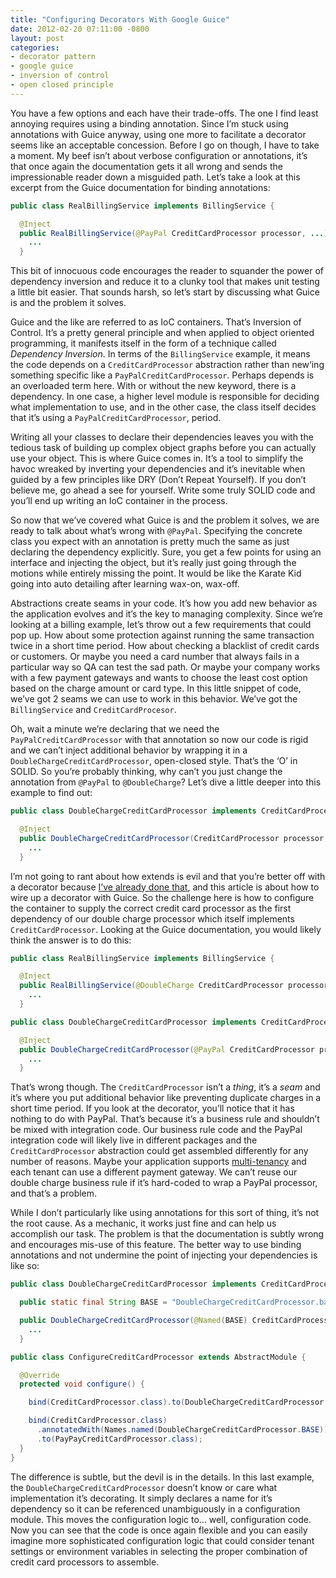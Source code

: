 ```yaml
---
title: "Configuring Decorators With Google Guice"
date: 2012-02-20 07:11:00 -0800
layout: post
categories:
- decorator pattern
- google guice
- inversion of control
- open closed principle
---
```


You have a few options and each have their trade-offs. The one I find least annoying requires using a binding annotation. Since I’m stuck using annotations with Guice anyway, using one more to facilitate a decorator seems like an acceptable concession. Before I go on though, I have to take a moment. My beef isn’t about verbose configuration or annotations, it’s that once again the documentation gets it all wrong and sends the impressionable reader down a misguided path. Let’s take a look at this excerpt from the Guice documentation for binding annotations:

```java
public class RealBillingService implements BillingService {

  @Inject
  public RealBillingService(@PayPal CreditCardProcessor processor, ...) {
    ...
  }
```

This bit of innocuous code encourages the reader to squander the power of dependency inversion and reduce it to a clunky tool that makes unit testing a little bit easier. That sounds harsh, so let’s start by discussing what Guice is and the problem it solves.

Guice and the like are referred to as IoC containers. That’s Inversion of Control. It’s a pretty general principle and when applied to object oriented programming, it manifests itself in the form of a technique called *Dependency Inversion*. In terms of the `BillingService` example, it means the code depends on a `CreditCardProcessor` abstraction rather than new‘ing something specific like a `PayPalCreditCardProcessor`. Perhaps depends is an overloaded term here. With or without the new keyword, there is a dependency. In one case, a higher level module is responsible for deciding what implementation to use, and in the other case, the class itself decides that it’s using a `PayPalCreditCardProcessor`, period.

Writing all your classes to declare their dependencies leaves you with the tedious task of building up complex object graphs before you can actually use your object. This is where Guice comes in. It’s a tool to simplify the havoc wreaked by inverting your dependencies and it’s inevitable when guided by a few principles like DRY (Don’t Repeat Yourself). If you don’t believe me, go ahead a see for yourself. Write some truly SOLID code and you’ll end up writing an IoC container in the process.

So now that we’ve covered what Guice is and the problem it solves, we are ready to talk about what’s wrong with `@PayPal`. Specifying the concrete class you expect with an annotation is pretty much the same as just declaring the dependency explicitly. Sure, you get a few points for using an interface and injecting the object, but it’s really just going through the motions while entirely missing the point. It would be like the Karate Kid going into auto detailing after learning wax-on, wax-off.

Abstractions create seams in your code. It’s how you add new behavior as the application evolves and it’s the key to managing complexity. Since we’re looking at a billing example, let’s throw out a few requirements that could pop up. How about some protection against running the same transaction twice in a short time period. How about checking a blacklist of credit cards or customers. Or maybe you need a card number that always fails in a particular way so QA can test the sad path. Or maybe your company works with a few payment gateways and wants to choose the least cost option based on the charge amount or card type. In this little snippet of code, we’ve got 2 seams we can use to work in this behavior. We’ve got the `BillingService` and `CreditCardProcesor`.

Oh, wait a minute we’re declaring that we need the `PayPalCreditCardProcessor` with that annotation so now our code is rigid and we can’t inject additional behavior by wrapping it in a `DoubleChargeCreditCardProcessor`, open-closed style. That’s the ‘O’ in SOLID. So you’re probably thinking, why can’t you just change the annotation from `@PayPal` to `@DoubleCharge`? Let’s dive a little deeper into this example to find out:

```java
public class DoubleChargeCreditCardProcessor implements CreditCardProcessor {

  @Inject
  public DoubleChargeCreditCardProcessor(CreditCardProcessor processor, ...) {
    ...
  }
```

I’m not going to rant about how extends is evil and that you’re better off with a decorator because [I’ve already done that](/inheritance-is-evil-the-story-of-the-epic-fail-of-dataannotationsmodelbinder/), and this article is about how to wire up a decorator with Guice. So the challenge here is how to configure the container to supply the correct credit card processor as the first dependency of our double charge processor which itself implements `CreditCardProcessor`. Looking at the Guice documentation, you would likely think the answer is to do this:

```java
public class RealBillingService implements BillingService {

  @Inject
  public RealBillingService(@DoubleCharge CreditCardProcessor processor, ...) {
    ...
  }
```

```java
public class DoubleChargeCreditCardProcessor implements CreditCardProcessor {

  @Inject
  public DoubleChargeCreditCardProcessor(@PayPal CreditCardProcessor processor, ...) {
    ...
  }
```

That’s wrong though. The `CreditCardProcessor` isn’t a *thing*, it’s a *seam* and it’s where you put additional behavior like preventing duplicate charges in a short time period. If you look at the decorator, you’ll notice that it has nothing to do with PayPal. That’s because it’s a business rule and shouldn’t be mixed with integration code. Our business rule code and the PayPal integration code will likely live in different packages and the `CreditCardProcessor` abstraction could get assembled differently for any number of reasons. Maybe your application supports [multi-tenancy](/bolt-on-multi-tenancy-in-asp-net-mvc-with-unity-and-nhibernate-part-ii-commingled-data/) and each tenant can use a different payment gateway. We can’t reuse our double charge business rule if it’s hard-coded to wrap a PayPal processor, and that’s a problem.

While I don’t particularly like using annotations for this sort of thing, it’s not the root cause. As a mechanic, it works just fine and can help us accomplish our task. The problem is that the documentation is subtly wrong and encourages mis-use of this feature. The better way to use binding annotations and not undermine the point of injecting your dependencies is like so:

```java
public class DoubleChargeCreditCardProcessor implements CreditCardProcessor {

  public static final String BASE = "DoubleChargeCreditCardProcessor.base";

  public DoubleChargeCreditCardProcessor(@Named(BASE) CreditCardProcessor processor, ...) {
    ...
  }
```

```java
public class ConfigureCreditCardProcessor extends AbstractModule {

  @Override
  protected void configure() {

    bind(CreditCardProcessor.class).to(DoubleChargeCreditCardProcessor.class);

    bind(CreditCardProcessor.class)
      .annotatedWith(Names.named(DoubleChargeCreditCardProcessor.BASE))
      .to(PayPayCreditCardProcessor.class);
  }
}
```

The difference is subtle, but the devil is in the details. In this last example, the `DoubleChargeCreditCardProcessor` doesn’t know or care what implementation it’s decorating. It simply declares a name for it’s dependency so it can be referenced unambiguously in a configuration module. This moves the configuration logic to… well, configuration code. Now you can see that the code is once again flexible and you can easily imagine more sophisticated configuration logic that could consider tenant settings or environment variables in selecting the proper combination of credit card processors to assemble.
